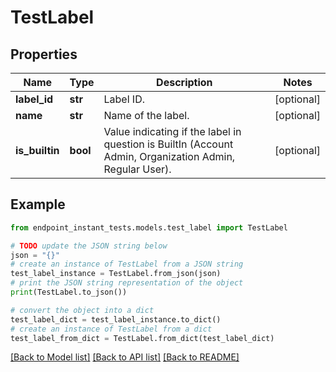 # TestLabel


## Properties

Name | Type | Description | Notes
------------ | ------------- | ------------- | -------------
**label_id** | **str** | Label ID. | [optional] 
**name** | **str** | Name of the label. | [optional] 
**is_builtin** | **bool** | Value indicating if the label in question is BuiltIn (Account Admin, Organization Admin, Regular User). | [optional] 

## Example

```python
from endpoint_instant_tests.models.test_label import TestLabel

# TODO update the JSON string below
json = "{}"
# create an instance of TestLabel from a JSON string
test_label_instance = TestLabel.from_json(json)
# print the JSON string representation of the object
print(TestLabel.to_json())

# convert the object into a dict
test_label_dict = test_label_instance.to_dict()
# create an instance of TestLabel from a dict
test_label_from_dict = TestLabel.from_dict(test_label_dict)
```
[[Back to Model list]](../README.md#documentation-for-models) [[Back to API list]](../README.md#documentation-for-api-endpoints) [[Back to README]](../README.md)


